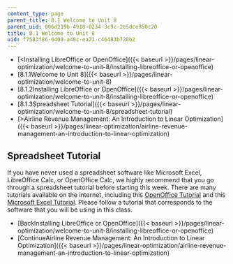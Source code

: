 ```yaml
---
content_type: page
parent_title: 8.1 Welcome to Unit 8
parent_uid: 006d219b-4918-0234-3c9c-2e5dce950c20
title: 8.1 Welcome to Unit 8
uid: f7583f86-6400-a48c-ea21-c46483b728b2
---
```


*   [\<Installing LibreOffice or OpenOffice]({{< baseurl >}}/pages/linear-optimization/welcome-to-unit-8/installing-libreoffice-or-openoffice)
*   [8.1.1Welcome to Unit 8]({{< baseurl >}}/pages/linear-optimization/welcome-to-unit-8)
*   [8.1.2Installing LibreOffice or OpenOffice]({{< baseurl >}}/pages/linear-optimization/welcome-to-unit-8/installing-libreoffice-or-openoffice)
*   [8.1.3Spreadsheet Tutorial]({{< baseurl >}}/pages/linear-optimization/welcome-to-unit-8/spreadsheet-tutorial)
*   [\>Airline Revenue Management: An Introduction to Linear Optimization]({{< baseurl >}}/pages/linear-optimization/airline-revenue-management-an-introduction-to-linear-optimization)

Spreadsheet Tutorial
--------------------

If you have never used a spreadsheet software like Microsoft Excel, LibreOffice Calc, or OpenOffice Calc, we highly recommend that you go through a spreadsheet tutorial before starting this week. There are many tutorials available on the internet, including this [OpenOffice Tutorial](http://spreadsheets.about.com/od/otherspreadsheets/ss/080616_24_calc.htm) and this [Microsoft Excel Tutorial](http://spreadsheets.about.com/od/excel2007/ss/excel2007_forma.htm). Please follow a tutorial that corresponds to the software that you will be using in this class. 

*   [BackInstalling LibreOffice or OpenOffice]({{< baseurl >}}/pages/linear-optimization/welcome-to-unit-8/installing-libreoffice-or-openoffice)
*   [ContinueAirline Revenue Management: An Introduction to Linear Optimization]({{< baseurl >}}/pages/linear-optimization/airline-revenue-management-an-introduction-to-linear-optimization)